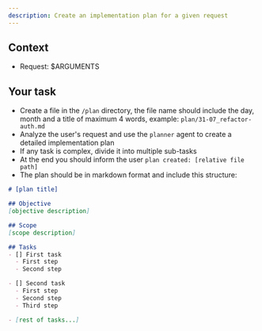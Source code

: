 ```yaml
---
description: Create an implementation plan for a given request
---
```


## Context
- Request: $ARGUMENTS

## Your task
- Create a file in the `/plan` directory, the file name should include the day, month and a title of maximum 4 words, example: `plan/31-07_refactor-auth.md`
- Analyze the user's request and use the `planner` agent to create a detailed implementation plan
- If any task is complex, divide it into multiple sub-tasks
- At the end you should inform the user `plan created: [relative file path]`
- The plan should be in markdown format and include this structure:

```markdown
# [plan title]

## Objective
[objective description]

## Scope
[scope description]

## Tasks
- [] First task
  - First step
  - Second step

- [] Second task
  - First step
  - Second step
  - Third step

- [rest of tasks...]

```
